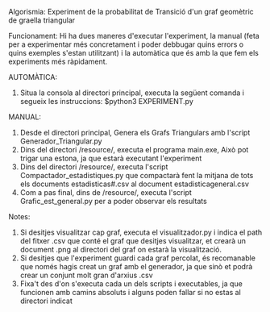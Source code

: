 Algorismia:
Experiment de la probabilitat de Transició d'un graf geomètric de graella triangular

Funcionament:
Hi ha dues maneres d'executar l'experiment, la manual (feta per a experimentar més concretament i poder debbugar quins errors o quins exemples s'estan utilitzant) i la automàtica que és amb la que fem els experiments més ràpidament.

AUTOMÀTICA:
1. Situa la consola al directori principal, executa la següent comanda i segueix les instruccions: $python3 EXPERIMENT.py

MANUAL:
1.  Desde el directori principal, Genera els Grafs Triangulars amb l'script Generador_Triangular.py 
2. Dins del directori /resource/, executa el programa main.exe, Això pot trigar una estona, ja que estarà executant l'experiment
3. Dins del directori /resource/, executa l'script Compactador_estadistiques.py que compactarà fent la mitjana de tots els documents estadisticas#.csv al document estadisticageneral.csv
4. Com a pas final, dins de /resource/, executa l'script Grafic_est_general.py per a poder observar els resultats



Notes:
1. Si desitjes visualitzar cap graf, executa el visualitzador.py i indica el path del fitxer .csv que conté el graf que desitjes visualitzar, et crearà un document .png al directori del graf on estarà la visualització.
2. Si desitjes que l'experiment guardi cada graf percolat, és recomanable que només hagis creat un graf amb el generador, ja que sinò et podrà crear un conjunt molt gran d'arxius .csv
3. Fixa't des d'on s'executa cada un dels scripts i executables, ja que funcionen amb camins absoluts i alguns poden fallar si no estas al directori indicat